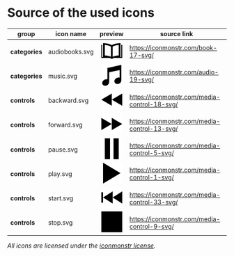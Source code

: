 # Source of the used icons

| group | icon name | preview | source link |
|-------|-----------|:-------:|-------------|
| **categories** | audiobooks.svg | ![audiobooks.svg](./audiobooks.svg) | https://iconmonstr.com/book-17-svg/ |
| **categories** | music.svg | ![music.svg](./music.svg)  |https://iconmonstr.com/audio-19-svg/ |
| **controls** | backward.svg | ![backward.svg](./backward.svg) | https://iconmonstr.com/media-control-18-svg/ |
| **controls** | forward.svg | ![forward.svg](./forward.svg) | https://iconmonstr.com/media-control-13-svg/ |
| **controls** | pause.svg | ![pause.svg](./pause.svg) | https://iconmonstr.com/media-control-5-svg/ |
| **controls** | play.svg | ![play.svg](./play.svg) | https://iconmonstr.com/media-control-1-svg/ |
| **controls** | start.svg | ![start.svg](./start.svg) | https://iconmonstr.com/media-control-33-svg/ |
| **controls** | stop.svg | ![stop.svg](./stop.svg) | https://iconmonstr.com/media-control-9-svg/ |

 _All icons are licensed under the [iconmonstr license](https://iconmonstr.com/license/)._
